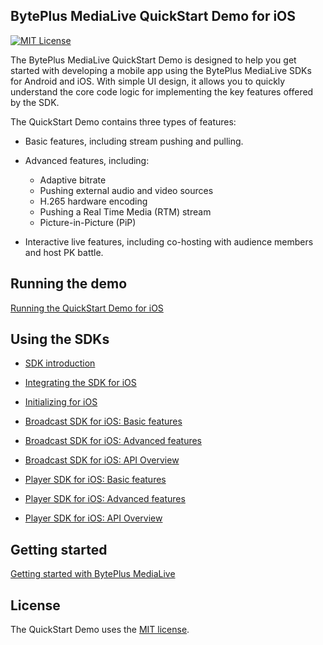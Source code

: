 ## BytePlus MediaLive QuickStart Demo for iOS

[![MIT License](https://img.shields.io/badge/license-MIT-green.svg?style=flat)](https://raw.githubusercontent.com/volcengine/VeLiveQuickStartDemo/blob/master/Android/LICENSE)

The BytePlus MediaLive QuickStart Demo is designed to help you get started with developing a mobile app using the BytePlus MediaLive SDKs for Android and iOS. With simple UI design, it allows you to quickly understand the core code logic for implementing the key features offered by the SDK.​

The QuickStart Demo contains three types of features:​

- Basic features, including stream pushing and pulling.​

- Advanced features, including:​
  - Adaptive bitrate​
  - Pushing external audio and video sources​
  - H.265 hardware encoding​
  - Pushing a Real Time Media (RTM) stream​
  - Picture-in-Picture (PiP)​

- Interactive live features, including co-hosting with audience members and host PK battle.

## Running the demo
[Running the QuickStart Demo for iOS](https://docs.byteplus.com/byteplus-media-live/docs/running-the-quickstartdemo-for-ios?version=v1.0)

## Using the SDKs

- [SDK introduction](https://docs.byteplus.com/en/byteplus-media-live/docs/introduction)

- [Integrating the SDK for iOS](https://docs.byteplus.com/en/byteplus-media-live/docs/integrating-the-broadcast-and-player-sdks-for-ios?version=v1.0)

- [Initializing for iOS](https://docs.byteplus.com/en/byteplus-media-live/docs/initializing-for-ios?version=v1.0)

- [Broadcast SDK for iOS: Basic features](https://docs.byteplus.com/en/byteplus-media-live/docs/implementing-basic-features-1?version=v1.0)

- [Broadcast SDK for iOS: Advanced features](https://docs.byteplus.com/en/byteplus-media-live/docs/implementing-advanced-features-1?version=v1.0)

- [Broadcast SDK for iOS: API Overview](https://docs.byteplus.com/en/byteplus-media-live/docs/broadcast-sdk-for-ios-api-overview?version=v1.0)

- [Player SDK for iOS: Basic features](https://docs.byteplus.com/en/byteplus-media-live/docs/implementing-basic-features-3?version=v1.0)

- [Player SDK for iOS: Advanced features](https://docs.byteplus.com/en/byteplus-media-live/docs/implementing-advanced-features-3?version=v1.0)

- [Player SDK for iOS: API Overview](https://docs.byteplus.com/en/byteplus-media-live/docs/player-sdk-for-ios-api-overview?version=v1.0)

## Getting started

[Getting started with BytePlus MediaLive](https://docs.byteplus.com/en/byteplus-media-live/docs/getting-started)


## License
The QuickStart Demo uses the [MIT license](LICENSE).